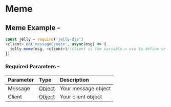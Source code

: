 # Meme

## Meme Example -

```javascript
const jelly = require('jelly-djs')
<client>.on('messageCreate', async(msg) => {
  jelly.meme(msg, <client>)//client is the variable u use to define ur discord client.  
})
```

### Required Paramters -

| Parameter | Type | Description |
| :--- | :--- | :--- |
| Message | [Object](https://www.w3schools.com/js/js_objects.asp) | Your message object |
| Client | [Object](https://www.w3schools.com/js/js_objects.asp) | Your client object |


